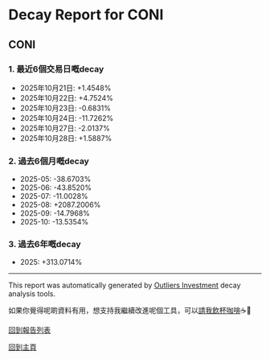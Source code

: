 # Decay Report for CONI

## CONI

### 1. 最近6個交易日嘅decay

- 2025年10月21日: +1.4548%
- 2025年10月22日: +4.7524%
- 2025年10月23日: -0.6831%
- 2025年10月24日: -11.7262%
- 2025年10月27日: -2.0137%
- 2025年10月28日: +1.5887%

### 2. 過去6個月嘅decay

- 2025-05: -38.6703%
- 2025-06: -43.8520%
- 2025-07: -11.0028%
- 2025-08: +2087.2006%
- 2025-09: -14.7968%
- 2025-10: -13.5354%

### 3. 過去6年嘅decay

- 2025: +313.0714%

------------------------------
This report was automatically generated by [Outliers Investment](https://outliersecon.github.io/Outliers-Investment/) decay analysis tools.

如果你覺得呢啲資料有用，想支持我繼續改進呢個工具，可以[請我飲杯咖啡](https://buymeacoffee.com/outliersecon)☕🙏

[回到報告列表](https://outliersecon.github.io/Outliers-Investment/reports/reports_public)

[回到主頁](https://outliersecon.github.io/Outliers-Investment/)